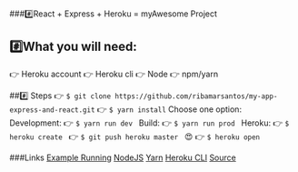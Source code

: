###:hash:React + Express + Heroku = myAwesome Project

## :hash:What you will need:
:point_right: Heroku account
:point_right: Heroku cli
:point_right: Node
:point_right: npm/yarn

##:hash: Steps 
:point_right: `$ git clone https://github.com/ribamarsantos/my-app-express-and-react.git`
:point_right: `$ yarn install`
Choose one option:
Development:
:point_right: `$ yarn run dev `
Build:
:point_right: `$ yarn run prod `
Heroku:
:point_right: `$ heroku create `
:point_right: `$ git push heroku master `  :heart_eyes:
:point_right: `$ heroku open `

###Links
[Example Running](http://bit.ly/2CKxREk)
[NodeJS](https://nodejs.org/en/download/)
[Yarn](https://yarnpkg.com/en/docs/install)
[Heroku CLI](https://devcenter.heroku.com/articles/heroku-cli#download-and-install)
[Source](https://daveceddia.com/create-react-app-express-production/)



